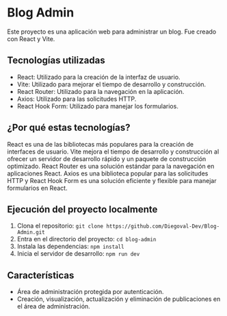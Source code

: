 # Blog Admin

Este proyecto es una aplicación web para administrar un blog. Fue creado con React y Vite.

## Tecnologías utilizadas

- React: Utilizado para la creación de la interfaz de usuario.
- Vite: Utilizado para mejorar el tiempo de desarrollo y construcción.
- React Router: Utilizado para la navegación en la aplicación.
- Axios: Utilizado para las solicitudes HTTP.
- React Hook Form: Utilizado para manejar los formularios.

## ¿Por qué estas tecnologías?

React es una de las bibliotecas más populares para la creación de interfaces de usuario. Vite mejora el tiempo de desarrollo y construcción al ofrecer un servidor de desarrollo rápido y un paquete de construcción optimizado. React Router es una solución estándar para la navegación en aplicaciones React. Axios es una biblioteca popular para las solicitudes HTTP y React Hook Form es una solución eficiente y flexible para manejar formularios en React.

## Ejecución del proyecto localmente

1. Clona el repositorio: `git clone https://github.com/Diegoval-Dev/Blog-Admin.git`
2. Entra en el directorio del proyecto: `cd blog-admin`
3. Instala las dependencias: `npm install`
4. Inicia el servidor de desarrollo: `npm run dev`

## Características

- Área de administración protegida por autenticación.
- Creación, visualización, actualización y eliminación de publicaciones en el área de administración.


